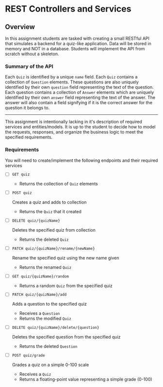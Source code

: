 REST Controllers and Services
=============================
## Overview

In this assignment students are tasked with creating a small RESTful API that simulates a backend for a quiz-like application. Data will be stored in memory and NOT in a database. Students will implement the API from scratch without a skeleton.

### Summary of the API

Each `Quiz` is identified by a unique `name` field. Each `Quiz` contains a collection of `Question` elements. These questions are also uniquely identified by their own `question` field representing the text of the question. Each question contains a collection of `Answer` elements which are uniquely identified by their own `answer` field representing the text of the answer. The answer will also contain a field signifying if it is the correct answer for the question it belongs to.

---

This assignment is intentionally lacking in it's description of required services and entities/models. It is up to the student to decide how to model the requests, responses, and organize the business logic to meet the specified requirements.

### Requirements

You will need to create/implement the following endpoints and their required services

- [ ] `GET quiz`
    - Returns the collection of `Quiz` elements

- [ ] `POST quiz`

    Creates a quiz and adds to collection
    - Returns the `Quiz` that it created

- [ ] `DELETE quiz/{quizName}`

    Deletes the specified quiz from collection
    - Returns the deleted `Quiz`

- [ ] `PATCH quiz/{quizName}/rename/{newName}`

    Rename the specified quiz using the new name given
    - Returns the renamed `Quiz`

- [ ] `GET quiz/{quizName}/random`
    - Returns a random `Quiz` from the specified quiz

- [ ] `PATCH quiz/{quizName}/add`

    Adds a question to the specified quiz
    - Receives a `Question`
    - Returns the modified `Quiz`

- [ ] `DELETE quiz/{quizName}/delete/{question}`

    Deletes the specified question from the specified quiz
    - Returns the deleted `Question`

- [ ] `POST quiz/grade`


    Grades a quiz on a simple 0-100 scale
    - Receives a `Quiz`
    - Returns a floating-point value representing a simple grade (0-100)

